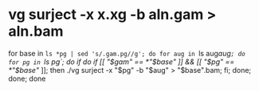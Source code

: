 #
# vg surject -x x.xg -b aln.gam > aln.bam
for base in `ls *pg | sed 's/.gam.pg//g'; do for aug in `ls aug*aug`; do for pg in `ls *pg`; do if do if [[ "$gam" == *"$base"* ]] && [[ "$pg" == *"$base"* ]]; then ./vg surject -x "$pg" -b "$aug" > "$base".bam; fi; done; done; done
